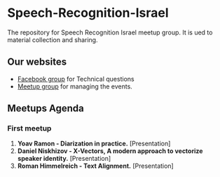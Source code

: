 # Speech-Recognition-Israel
The repository for Speech Recognition Israel meetup group. It is ued to material collection and sharing.

## Our websites
* [Facebook group](https://www.facebook.com/groups/461707137729175/) for Technical questions
* [Meetup group](https://www.meetup.com/Speech-Recognition-Israel/) for managing the events.

## Meetups Agenda
### First meetup
1. **Yoav Ramon - Diarization in practice.** [Presentation]
2. **Daniel Niskhizov - X-Vectors, A modern approach to vectorize speaker identity.** [Presentation]
3. **Roman Himmelreich - Text Alignment.** [Presentation]

